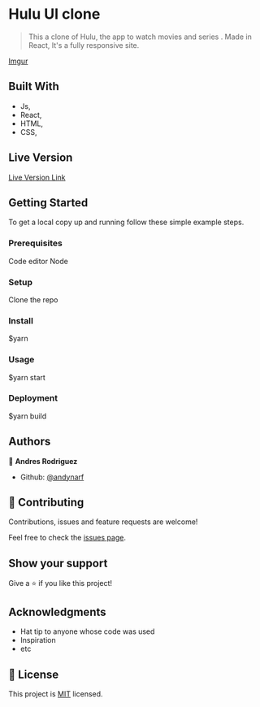 # Hulu UI clone 

> This a clone of Hulu, the app to watch movies and series .
  Made in React, It's a fully  responsive  site.

[Imgur](https://imgur.com/wOb9KX2)

## Built With

- Js,
- React, 
- HTML,
- CSS,



## Live Version

[Live Version Link](https://hulu-ui-clone.netlify.app/)


## Getting Started

To get a local copy up and running follow these simple example steps.

### Prerequisites
Code editor
Node

### Setup
Clone the repo

### Install
$yarn

### Usage
$yarn start 

### Deployment
$yarn build


## Authors

👤 **Andres Rodriguez**

- Github: [@andynarf](https://github.com/andynarf)


## 🤝 Contributing

Contributions, issues and feature requests are welcome!

Feel free to check the [issues page](issues/).

## Show your support

Give a ⭐️ if you like this project!

## Acknowledgments

- Hat tip to anyone whose code was used
- Inspiration
- etc

## 📝 License

This project is [MIT](lic.url) licensed.
